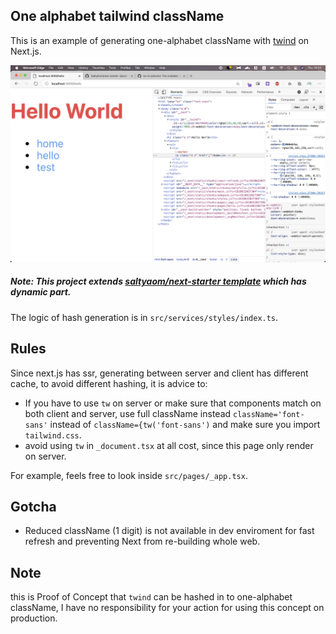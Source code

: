 ## One alphabet tailwind className
This is an example of generating one-alphabet className with [twind](https://github.com/tw-in-js/twind) on Next.js.

![Preview](https://github.com/SaltyAom/twind-next-one-digit-classname/blob/master/public/preview.png?raw=true)

##### Note: This project extends [saltyaom/next-starter template](https://github.com/saltyaom/next-starter) which has dynamic part.

The logic of hash generation is in `src/services/styles/index.ts`.

## Rules
Since next.js has ssr, generating between server and client has different cache, to avoid different hashing, it is advice to:
- If you have to use `tw` on server or make sure that components match on both client and server, use full className instead `className='font-sans'` instead of `className={tw('font-sans')` and make sure you import `tailwind.css`.
- avoid using `tw` in `_document.tsx` at all cost, since this page only render on server.

For example, feels free to look inside `src/pages/_app.tsx`.

## Gotcha
- Reduced className (1 digit) is not available in dev enviroment for fast refresh and preventing Next from re-building whole web.

## Note
this is Proof of Concept that `twind` can be hashed in to one-alphabet className, I have no responsibility for your action for using this concept on production.
